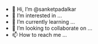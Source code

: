 - 👋 Hi, I’m @sanketpadalkar
- 👀 I’m interested in ...
- 🌱 I’m currently learning ...
- 💞️ I’m looking to collaborate on ...
- 📫 How to reach me ...

<!---
sanketpadalkar/sanketpadalkar is a ✨ special ✨ repository because its `README.md` (this file) appears on your GitHub profile.
You can click the Preview link to take a look at your changes.
--->
